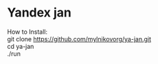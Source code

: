 # Yandex jan
How to Install:<br/>
git clone https://github.com/mylnikovorg/ya-jan.git<br/>
cd ya-jan<br/>
./run
